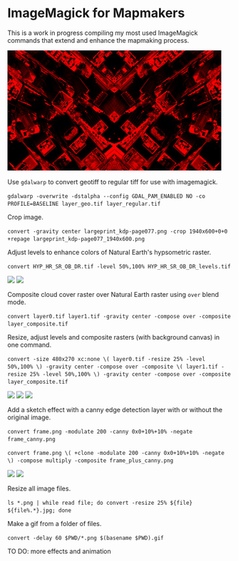 # ImageMagick for Mapmakers

This is a work in progress compiling my most used ImageMagick commands that extend and enhance the mapmaking process.

<img src="images/newyork.jpg"/>

Use `gdalwarp` to convert geotiff to regular tiff for use with imagemagick.
 
```gdalwarp -overwrite -dstalpha --config GDAL_PAM_ENABLED NO -co PROFILE=BASELINE layer_geo.tif layer_regular.tif```

Crop image.

```convert -gravity center largeprint_kdp-page077.png -crop 1940x600+0+0 +repage largeprint_kdp-page077_1940x600.png```

Adjust levels to enhance colors of Natural Earth's hypsometric raster.

```convert HYP_HR_SR_OB_DR.tif -level 50%,100% HYP_HR_SR_OB_DR_levels.tif```

<img src="images/layer0.jpg"/>
<img src="images/layer0_levels.jpg"/>

Composite cloud cover raster over Natural Earth raster using `over` blend mode.

```convert layer0.tif layer1.tif -gravity center -compose over -composite layer_composite.tif```

Resize, adjust levels and composite rasters (with background canvas) in one command.

```convert -size 480x270 xc:none \( layer0.tif -resize 25% -level 50%,100% \) -gravity center -compose over -composite \( layer1.tif -resize 25% -level 50%,100% \) -gravity center -compose over -composite layer_composite.tif```

<img src="images/layer0_levels.jpg"/>
<img src="images/layer1_levels.jpg"/>
<img src="images/frame.jpg"/>

Add a sketch effect with a canny edge detection layer with or without the original image.

```convert frame.png -modulate 200 -canny 0x0+10%+10% -negate frame_canny.png```

```convert frame.png \( +clone -modulate 200 -canny 0x0+10%+10% -negate \) -compose multiply -composite frame_plus_canny.png```

<img src="images/frame_canny.jpg"/>
<img src="images/frame_plus_canny.jpg"/>

Resize all image files.

```ls *.png | while read file; do convert -resize 25% ${file} ${file%.*}.jpg; done```

Make a gif from a folder of files.

```convert -delay 60 $PWD/*.png $(basename $PWD).gif```

TO DO: more effects and animation
